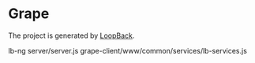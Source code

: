 # Grape

The project is generated by [LoopBack](http://loopback.io).

lb-ng server/server.js grape-client/www/common/services/lb-services.js
